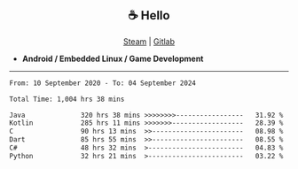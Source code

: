 <h2 align="center"> ☕ Hello </h2>

<p align="center">
  <a href="https://steamcommunity.com/id/Niforances/">Steam</a> |
  <a href="https://gitlab.com/niforances">Gitlab</a>
</p>

 - **Android / Embedded Linux / Game Development**

------

<!--START_SECTION:waka-->

```txt
From: 10 September 2020 - To: 04 September 2024

Total Time: 1,004 hrs 38 mins

Java              320 hrs 38 mins >>>>>>>>-----------------   31.92 %
Kotlin            285 hrs 11 mins >>>>>>>------------------   28.39 %
C                 90 hrs 13 mins  >>-----------------------   08.98 %
Dart              85 hrs 55 mins  >>-----------------------   08.55 %
C#                48 hrs 32 mins  >------------------------   04.83 %
Python            32 hrs 21 mins  >------------------------   03.22 %
```

<!--END_SECTION:waka-->
